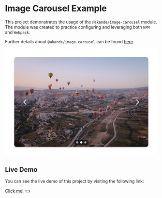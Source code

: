 # Image Carousel Example

This project demonstrates the usage of the `@akande/image-carousel` module. The module was created to practice configuring and leveraging both `NPM` and `Webpack`.

Further details about `@akande/image-carousel` can be found [here](https://www.npmjs.com/package/@akande/image-carousel).

![Screenshot](https://github.com/Elliot-Akande/image-carousel-example/blob/main/project-screenshot.png?raw=true)

## Live Demo

You can see the live demo of this project by visiting the following link:

[Click me!](https://elliot-akande.github.io/image-carousel-example/) :point_left:
